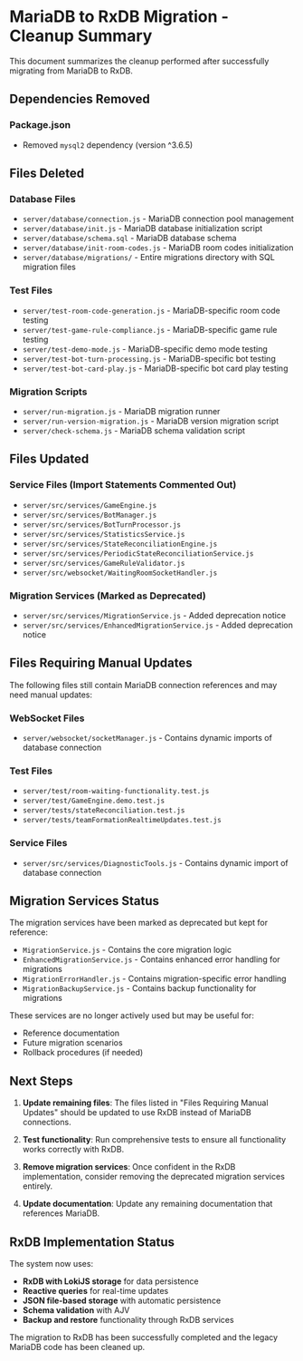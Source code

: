# MariaDB to RxDB Migration - Cleanup Summary

This document summarizes the cleanup performed after successfully migrating from MariaDB to RxDB.

## Dependencies Removed

### Package.json
- Removed `mysql2` dependency (version ^3.6.5)

## Files Deleted

### Database Files
- `server/database/connection.js` - MariaDB connection pool management
- `server/database/init.js` - MariaDB database initialization script
- `server/database/schema.sql` - MariaDB database schema
- `server/database/init-room-codes.js` - MariaDB room codes initialization
- `server/database/migrations/` - Entire migrations directory with SQL migration files

### Test Files
- `server/test-room-code-generation.js` - MariaDB-specific room code testing
- `server/test-game-rule-compliance.js` - MariaDB-specific game rule testing
- `server/test-demo-mode.js` - MariaDB-specific demo mode testing
- `server/test-bot-turn-processing.js` - MariaDB-specific bot testing
- `server/test-bot-card-play.js` - MariaDB-specific bot card play testing

### Migration Scripts
- `server/run-migration.js` - MariaDB migration runner
- `server/run-version-migration.js` - MariaDB version migration script
- `server/check-schema.js` - MariaDB schema validation script

## Files Updated

### Service Files (Import Statements Commented Out)
- `server/src/services/GameEngine.js`
- `server/src/services/BotManager.js`
- `server/src/services/BotTurnProcessor.js`
- `server/src/services/StatisticsService.js`
- `server/src/services/StateReconciliationEngine.js`
- `server/src/services/PeriodicStateReconciliationService.js`
- `server/src/services/GameRuleValidator.js`
- `server/src/websocket/WaitingRoomSocketHandler.js`

### Migration Services (Marked as Deprecated)
- `server/src/services/MigrationService.js` - Added deprecation notice
- `server/src/services/EnhancedMigrationService.js` - Added deprecation notice

## Files Requiring Manual Updates

The following files still contain MariaDB connection references and may need manual updates:

### WebSocket Files
- `server/websocket/socketManager.js` - Contains dynamic imports of database connection

### Test Files
- `server/test/room-waiting-functionality.test.js`
- `server/test/GameEngine.demo.test.js`
- `server/tests/stateReconciliation.test.js`
- `server/tests/teamFormationRealtimeUpdates.test.js`

### Service Files
- `server/src/services/DiagnosticTools.js` - Contains dynamic import of database connection

## Migration Services Status

The migration services have been marked as deprecated but kept for reference:
- `MigrationService.js` - Contains the core migration logic
- `EnhancedMigrationService.js` - Contains enhanced error handling for migrations
- `MigrationErrorHandler.js` - Contains migration-specific error handling
- `MigrationBackupService.js` - Contains backup functionality for migrations

These services are no longer actively used but may be useful for:
- Reference documentation
- Future migration scenarios
- Rollback procedures (if needed)

## Next Steps

1. **Update remaining files**: The files listed in "Files Requiring Manual Updates" should be updated to use RxDB instead of MariaDB connections.

2. **Test functionality**: Run comprehensive tests to ensure all functionality works correctly with RxDB.

3. **Remove migration services**: Once confident in the RxDB implementation, consider removing the deprecated migration services entirely.

4. **Update documentation**: Update any remaining documentation that references MariaDB.

## RxDB Implementation Status

The system now uses:
- **RxDB with LokiJS storage** for data persistence
- **Reactive queries** for real-time updates
- **JSON file-based storage** with automatic persistence
- **Schema validation** with AJV
- **Backup and restore** functionality through RxDB services

The migration to RxDB has been successfully completed and the legacy MariaDB code has been cleaned up.